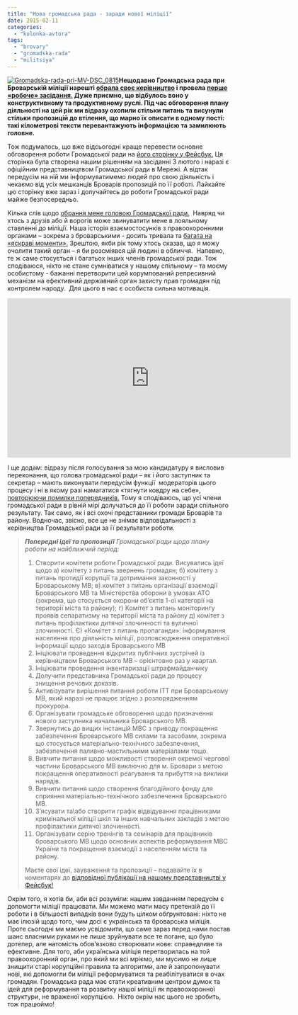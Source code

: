 ```yaml
---
title: "Нова громадська рада - заради нової міліції"
date: 2015-02-11
categories: 
  - "kolonka-avtora"
tags: 
  - "brovary"
  - "gromadska-rada"
  - "militsiya"
---
```


[![Gromadska-rada-pri-MV-DSC_0815](https://mpz.brovary.org/wp-content/uploads/2015/02/Gromadska-rada-pri-MV-DSC_0815.jpg)](https://mpz.brovary.org/wp-content/uploads/2015/02/Gromadska-rada-pri-MV-DSC_0815.jpg)**Нещодавно Громадська рада при Броварській міліції нарешті [обрала своє керівництво](https://mpz.brovary.org/gromadsku-radu-pri-brovarskiy-militsiyi-ocholiv-zhurnalist-andriy-kachor/) і провела [перше «робоче» засідання.](http://7b.org.ua/articles/112-hromadska-rada-pry-mvs-nalahodzhuie-komunikatsii) Дуже приємно, що відбулось воно у конструктивному та продуктивному руслі. Під час обговорення плану діяльності на цей рік ми відразу охопили стільки питань та висунули стільки пропозицій до втілення, що марно їх описати в одному пості: такі кілометрові тексти перевантажують інформацією та замилюють головне.**

Тож подумалось, що вже відсьогодні краще перевести основне обговорення роботи Громадської ради на [його сторінку у Фейсбук.](https://www.facebook.com/radabropolice) Ця сторінка була створена нашим рішенням на засіданні 3 лютого і наразі є офіційним представництвом Громадської ради в Мережі. А відтак передусім на ній ми інформуватимемо людей про свою діяльність і чекаємо від усіх мешканців Броварів пропозицій по її роботі. Лайкайте цю сторінку вже зараз і долучайтесь до роботи Громадської ради майже безпосередньо.

Кілька слів щодо [обрання мене головою Громадської ради.](https://mpz.brovary.org/gromadsku-radu-pri-brovarskiy-militsiyi-ocholiv-zhurnalist-andriy-kachor/)  Навряд чи хтось з друзів або й ворогів може звинуватити мене в лояльному ставленні до міліції. Наша історія взаємостосунків з правоохоронними органами – зокрема з броварськими - досить тривала та [багата на «яскраві моменти».](https://mpz.brovary.org/yak-na-mene-vlashtuvali-oblavu-brovarski-pravoohorontsi-foto-video/) Зрештою, якби рік тому хтось сказав, що я можу очолити такий орган – я би розсміявся цій людині в обличчя.  Напевно, те ж саме стосується і багатьох інших членів громадської ради. Тож сподіваюся, ніхто не стане сумніватися у нашому спільному – та моєму особистому - бажанні перетворити цей корумпований репресивний механізм на ефективний державний орган захисту прав громадян під контролем народу.  Для цього в нас є особиста сильна мотивація.

<iframe src="https://www.youtube.com/embed/YAPxCEcoWRY" width="640" height="360" frameborder="0" allowfullscreen="allowfullscreen"></iframe>

І ще додам: відразу після голосування за мою кандидатуру я висловив переконання, що голова громадської ради – як і його заступник та секретар – мають виконувати передусім функції  модераторів цього процесу і ні в якому разі намагатися «тягнути ковдру на себе», [повторюючи помилки попередників.](https://mpz.brovary.org/taka-gromadska-rada-vladi-ne-potribn/) Тому я сподіваюсь, що усі члени громадської ради в рівній мірі долучаться до її роботи заради спільного результату. Так само, як і всі охочі представники громади Броварів та району. Водночас, звісно, все це не знімає відповідальності з керівництва Громадської ради за її результати роботи.

> _**Попередні ідеї та пропозиції** Громадської ради щодо плану роботи на найближчий період:_
> 
> 1. Створити комітети роботи Громадської ради. Висувались ідеї щодо а) комітету з питань звернень громадян; б) комітету з питань протидії корупції та дотримання законності у Броварському МВ; в) комітет з питань організації взаємодії Броварського МВ та Міністерства оборони в умовах АТО (зокрема, що стосується охорони об’єктів 1-ої категорії на території міста та району); г) Комітет з питань моніторингу проявів сепаратизму на території міста та району д) комітет з питань профілактики дитячої злочинності та вуличної злочинності. Є) «Комітет з питань пропаганди»: інформування населення про діяльність міліції, розповсюдження оперативної інформації щодо заходів Броварського МВ
> 2. Ініціювати проведення відкритих публічних зустрічей із керівництвом Броварського МВ – орієнтовно раз у квартал.
> 3. Ініціювати проведення інвентаризації штрафмайданчику
> 4. Долучити представника Громадської ради до процесу знищення речових доказів.
> 5. Активізувати вирішення питання роботи ІТТ при Броварському МВ, який наразі не працює згідно з розпорядженням прокурора.
> 6. Організувати громадське обговорення щодо призначення нового заступника начальника Броварського МВ.
> 7. Звернутись до вищих інстанцій МВС з приводу покращення забезпечення Броварського МВ силами та засобами, зокрема що стосується матеріально-технічного забезпечення, забезпечення паливно-мастильними матеріалами тощо.
> 8. Вивчити питання щодо можливості створення окремої чергової частини Броварського МВ виключно для м. Бровари з метою покращення оперативності реагування та прибуття на виклики нарядів.
> 9. Вивчити питання щодо створення благодійного фонду для сприяння матеріально-технічного забезпечення Броварського МВ.
> 10. З’ясувати та\\або створити графік відвідування працівниками кримінальної міліції шкіл та інших навчальних закладів з метою профілактики дитячої злочинності.
> 11. Організувати серію тренінгів та семінарів для працівників броварського МВ щодо основних аспектів реформування МВС України та покращення взаємодії з населенням міста та району.
> 
> Маєте свої ідеї, зауваження та пропозиції – подавайте їх в коментарях до [відповідної публікації на нашому представництві у Фейсбук!](https://www.facebook.com/radabropolice/posts/628831523906505)

Окрім того, я хотів би, аби всі розуміли: нашим завданням передусім є допомогти міліції працювати. Ми можемо мати масу претензій до її роботи і в більшості випадків вони будуть цілком обґрунтовані: ніхто не має ілюзій щодо того, чим досі є українська та броварська міліція. Проте сьогодні ми маємо усвідомити, що саме зараз перед нами постав шанс власними руками не лише зруйнувати все те погане, що було дотепер, але натомість обов’язково створювати нове: справедливе та ефективне. Для того, аби українська міліція перетворилась на той правоохоронний орган, про який ми всі мріємо, ми мусимо не лише знищити старі корупційні правила та алгоритми, але й запропонувати нові, які допомогли би міліції реформуватися та реабілітуватися в очах громадян. Громадська рада має стати креативним центром думок та ідей для реформування та розвитку нашої міліції як правоохоронної структури, не враженої корупцією.  Ніхто окрім нас цього не зробить, тож працюймо!
